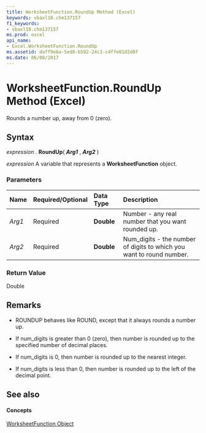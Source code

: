 ```yaml
---
title: WorksheetFunction.RoundUp Method (Excel)
keywords: vbaxl10.chm137157
f1_keywords:
- vbaxl10.chm137157
ms.prod: excel
api_name:
- Excel.WorksheetFunction.RoundUp
ms.assetid: daff9e6a-5ed8-b502-24c1-c4ffe01d2d0f
ms.date: 06/08/2017
---
```



# WorksheetFunction.RoundUp Method (Excel)

Rounds a number up, away from 0 (zero).


## Syntax

 _expression_ . **RoundUp**( **_Arg1_** , **_Arg2_** )

 _expression_ A variable that represents a **WorksheetFunction** object.


### Parameters



|**Name**|**Required/Optional**|**Data Type**|**Description**|
|:-----|:-----|:-----|:-----|
| _Arg1_|Required| **Double**|Number - any real number that you want rounded up.|
| _Arg2_|Required| **Double**|Num_digits - the number of digits to which you want to round number.|

### Return Value

Double


## Remarks




- ROUNDUP behaves like ROUND, except that it always rounds a number up.
    
- If num_digits is greater than 0 (zero), then number is rounded up to the specified number of decimal places.
    
- If num_digits is 0, then number is rounded up to the nearest integer.
    
- If num_digits is less than 0, then number is rounded up to the left of the decimal point.
    

## See also


#### Concepts


[WorksheetFunction Object](Excel.WorksheetFunction.md)

